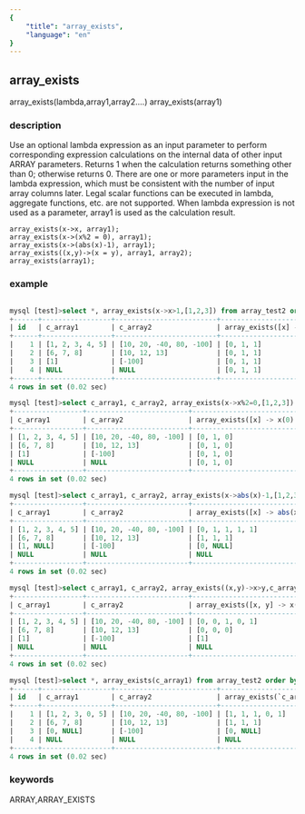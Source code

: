```yaml
---
{
    "title": "array_exists",
    "language": "en"
}
---
```


<!--
Licensed to the Apache Software Foundation (ASF) under one
or more contributor license agreements.  See the NOTICE file
distributed with this work for additional information
regarding copyright ownership.  The ASF licenses this file
to you under the Apache License, Version 2.0 (the
"License"); you may not use this file except in compliance
with the License.  You may obtain a copy of the License at

  http://www.apache.org/licenses/LICENSE-2.0

Unless required by applicable law or agreed to in writing,
software distributed under the License is distributed on an
"AS IS" BASIS, WITHOUT WARRANTIES OR CONDITIONS OF ANY
KIND, either express or implied.  See the License for the
specific language governing permissions and limitations
under the License.
-->

## array_exists

<version since="2.0">

array_exists(lambda,array1,array2....)
array_exists(array1)

</version>

### description

Use an optional lambda expression as an input parameter to perform corresponding expression calculations on the internal data of other input ARRAY parameters. Returns 1 when the calculation returns something other than 0; otherwise returns 0.
There are one or more parameters input in the lambda expression, which must be consistent with the number of input array columns later. Legal scalar functions can be executed in lambda, aggregate functions, etc. are not supported.
When lambda expression is not used as a parameter, array1 is used as the calculation result.

```
array_exists(x->x, array1);
array_exists(x->(x%2 = 0), array1);
array_exists(x->(abs(x)-1), array1);
array_exists((x,y)->(x = y), array1, array2);
array_exists(array1);
```

### example

```sql

mysql [test]>select *, array_exists(x->x>1,[1,2,3]) from array_test2 order by id;
+------+-----------------+-------------------------+-----------------------------------------------+
| id   | c_array1        | c_array2                | array_exists([x] -> x(0) > 1, ARRAY(1, 2, 3)) |
+------+-----------------+-------------------------+-----------------------------------------------+
|    1 | [1, 2, 3, 4, 5] | [10, 20, -40, 80, -100] | [0, 1, 1]                                     |
|    2 | [6, 7, 8]       | [10, 12, 13]            | [0, 1, 1]                                     |
|    3 | [1]             | [-100]                  | [0, 1, 1]                                     |
|    4 | NULL            | NULL                    | [0, 1, 1]                                     |
+------+-----------------+-------------------------+-----------------------------------------------+
4 rows in set (0.02 sec)

mysql [test]>select c_array1, c_array2, array_exists(x->x%2=0,[1,2,3]) from array_test2 order by id;
+-----------------+-------------------------+---------------------------------------------------+
| c_array1        | c_array2                | array_exists([x] -> x(0) % 2 = 0, ARRAY(1, 2, 3)) |
+-----------------+-------------------------+---------------------------------------------------+
| [1, 2, 3, 4, 5] | [10, 20, -40, 80, -100] | [0, 1, 0]                                         |
| [6, 7, 8]       | [10, 12, 13]            | [0, 1, 0]                                         |
| [1]             | [-100]                  | [0, 1, 0]                                         |
| NULL            | NULL                    | [0, 1, 0]                                         |
+-----------------+-------------------------+---------------------------------------------------+
4 rows in set (0.02 sec)

mysql [test]>select c_array1, c_array2, array_exists(x->abs(x)-1,[1,2,3]) from array_test2 order by id;
+-----------------+-------------------------+----------------------------------------------------+
| c_array1        | c_array2                | array_exists([x] -> abs(x(0)) - 1, ARRAY(1, 2, 3)) |
+-----------------+-------------------------+----------------------------------------------------+
| [1, 2, 3, 4, 5] | [10, 20, -40, 80, -100] | [0, 1, 1, 1, 1]                                    |
| [6, 7, 8]       | [10, 12, 13]            | [1, 1, 1]                                          |
| [1, NULL]       | [-100]                  | [0, NULL]                                          |
| NULL            | NULL                    | NULL                                               |
+-----------------+-------------------------+----------------------------------------------------+
4 rows in set (0.02 sec)

mysql [test]>select c_array1, c_array2, array_exists((x,y)->x>y,c_array1,c_array2) from array_test2 order by id;
+-----------------+-------------------------+-------------------------------------------------------------+
| c_array1        | c_array2                | array_exists([x, y] -> x(0) > y(1), `c_array1`, `c_array2`) |
+-----------------+-------------------------+-------------------------------------------------------------+
| [1, 2, 3, 4, 5] | [10, 20, -40, 80, -100] | [0, 0, 1, 0, 1]                                             |
| [6, 7, 8]       | [10, 12, 13]            | [0, 0, 0]                                                   |
| [1]             | [-100]                  | [1]                                                         |
| NULL            | NULL                    | NULL                                                        |
+-----------------+-------------------------+-------------------------------------------------------------+
4 rows in set (0.02 sec)

mysql [test]>select *, array_exists(c_array1) from array_test2 order by id;
+------+-----------------+-------------------------+--------------------------+
| id   | c_array1        | c_array2                | array_exists(`c_array1`) |
+------+-----------------+-------------------------+--------------------------+
|    1 | [1, 2, 3, 0, 5] | [10, 20, -40, 80, -100] | [1, 1, 1, 0, 1]          |
|    2 | [6, 7, 8]       | [10, 12, 13]            | [1, 1, 1]                |
|    3 | [0, NULL]       | [-100]                  | [0, NULL]                |
|    4 | NULL            | NULL                    | NULL                     |
+------+-----------------+-------------------------+--------------------------+
4 rows in set (0.02 sec)

```

### keywords

ARRAY,ARRAY_EXISTS

